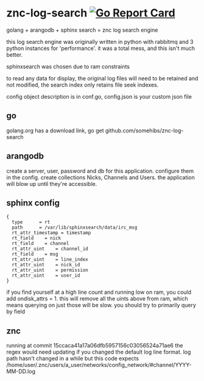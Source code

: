 # znc-log-search [![Go Report Card](https://goreportcard.com/badge/github.com/somehibs/znc-log-search)](https://goreportcard.com/report/github.com/somehibs/znc-log-search)
golang + arangodb + sphinx search = znc log search engine 

this log search engine was originally written in python with rabbitmq and 3 python instances for 'performance'.
it was a total mess, and this isn't much better.

sphinxsearch was chosen due to ram constraints

to read any data for display, the original log files will need to be retained and not modified, the search index only retains file seek indexes.

config object description is in conf.go, config.json is your custom json file

## go
golang.org has a download link, go get github.com/somehibs/znc-log-search

## arangodb
create a server, user, password and db for this application. configure them in the config. create collections Nicks, Channels and Users. the application will blow up until they're accessible.

## sphinx config
```index irc_msg
{
  type      = rt
  path      = /var/lib/sphinxsearch/data/irc_msg
  rt_attr_timestamp = timestamp
  rt_field    = nick
  rt_field    = channel
  rt_attr_uint    = channel_id
  rt_field    = msg
  rt_attr_uint    = line_index
  rt_attr_uint    = nick_id
  rt_attr_uint    = permission
  rt_attr_uint    = user_id
}
```

if you find yourself at a high line count and running low on ram, you could add ondisk_attrs = 1. this will remove all the uints above from ram, which means querying on just those will be slow. you should try to primarily query by field

## znc
running at commit 15ccaca41a17a06dfb5957156c03056524a71ae6
the regex would need updating if you changed the default log line format.
log path hasn't changed in a while but this code expects /home/user/.znc/users/a_user/networks/config_network/#channel/YYYY-MM-DD.log
